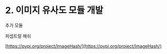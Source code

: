 # 2. 이미지 유사도 모듈 개발

추가 모듈

퍼셉트럴 해쉬

[https://pypi.org/project/ImageHash/](https://pypi.org/project/ImageHash/)
